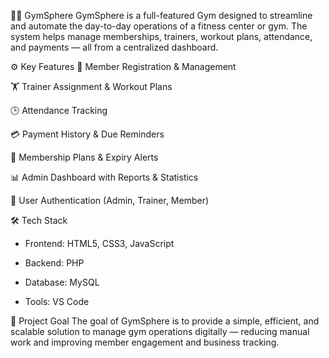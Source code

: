 🏋️‍♂️ GymSphere 
GymSphere is a full-featured Gym designed to streamline and automate the day-to-day operations of a fitness center or gym.
The system helps manage memberships, trainers, workout plans, attendance, and payments — all from a centralized dashboard.

⚙️ Key Features
👥 Member Registration & Management

🏋️ Trainer Assignment & Workout Plans

🕒 Attendance Tracking

💳 Payment History & Due Reminders

📅 Membership Plans & Expiry Alerts

📊 Admin Dashboard with Reports & Statistics

🔐 User Authentication (Admin, Trainer, Member)

🛠️ Tech Stack
* Frontend: HTML5, CSS3, JavaScript 

* Backend: PHP 

* Database: MySQL

* Tools: VS Code

🎯 Project Goal
The goal of GymSphere is to provide a simple, efficient, and scalable solution to manage gym operations digitally — reducing manual work and improving member engagement and business tracking.


